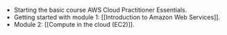- Starting the basic course AWS Cloud Practitioner Essentials.
- Getting started with module 1: [[Introduction to Amazon Web Services]].
- Module 2: [[Compute in the cloud (EC2)]].